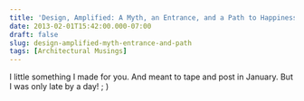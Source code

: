 ```yaml
---
title: 'Design, Amplified: A Myth, an Entrance, and a Path to Happiness '
date: 2013-02-01T15:42:00.000-07:00
draft: false
slug: design-amplified-myth-entrance-and-path
tags: [Architectural Musings]
---
```


  
  
I little something I made for you. And meant to tape and post in January. But I was only late by a day! ; )